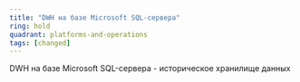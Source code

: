 ```yaml
---
title: "DWH на базе Microsoft SQL-сервера"
ring: hold
quadrant: platforms-and-operations
tags: [changed]
---
```


DWH на базе Microsoft SQL-сервера - историческое хранилище данных
